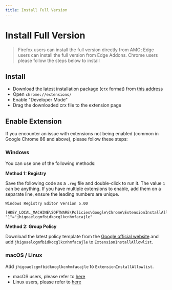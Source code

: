 ```yaml
---
title: Install Full Version
---
```


# Install Full Version

> Firefox users can install the full version directly from AMO; Edge users can install the full version from Edge Addons. Chrome users please follow the steps below to install

## Install

* Download the latest installation package (crx format) from [this address](https://github.com/FirefoxBar/HeaderEditor/issues/286)
* Open `chrome://extensions/`
* Enable "Developer Mode"
* Drag the downloaded crx file to the extension page

## Enable Extension

If you encounter an issue with extensions not being enabled (common in Google Chrome 86 and above), please follow these steps:

### Windows

You can use one of the following methods:

**Method 1: Registry**

Save the following code as a `.reg` file and double-click to run it. The value `1` can be anything. If you have multiple extensions to enable, add them on a separate line, ensure the leading numbers are unique.

```
Windows Registry Editor Version 5.00

[HKEY_LOCAL_MACHINE\SOFTWARE\Policies\Google\Chrome\ExtensionInstallAllowlist]
"1"="jhigoaelcgmfbidkocglkcnhmfacajle"
```

**Method 2: Group Policy**

Download the latest policy template from the [Google official website](https://support.google.com/chrome/a/answer/7532015?hl=en) and add `jhigoaelcgmfbidkocglkcnhmfacajle` to `ExtensionInstallAllowlist`.

### macOS / Linux

Add `jhigoaelcgmfbidkocglkcnhmfacajle` to `ExtensionInstallAllowlist`.

* macOS users, please refer to [here](https://support.google.com/chrome/a/answer/7517624?hl=en)
* Linux users, please refer to [here](https://support.google.com/chrome/a/answer/7517525?hl=en)
